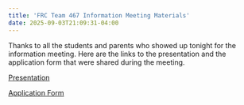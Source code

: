 ```yaml
---
title: 'FRC Team 467 Information Meeting Materials'
date: 2025-09-03T21:09:31-04:00
---
```

Thanks to all the students and parents who showed up tonight for the information meeting. Here are the links to the presentation and the application form that were shared during the meeting.

[Presentation](https://docs.google.com/presentation/d/1EjGuFo50-KqeCo9herr9o4GdXwIaIc_3bzN9uEo2eac/edit?slide=id.g3651d35ba23_0_311#slide=id.g3651d35ba23_0_311)

[Application Form](https://docs.google.com/forms/u/1/d/e/1FAIpQLScNU8sgNXrN3hzsYlwzPKExJxK4_9UxiHyG0cFtI9R7Kiz0YA/viewform?usp=send_form&pli=1)
